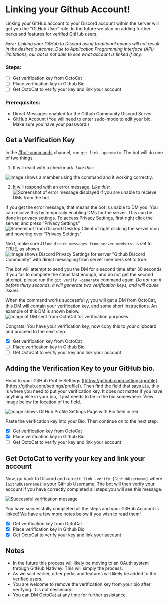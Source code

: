 # Linking your Github Account!

Linking your GitHub account to your Discord account within the server will get you the "GitHub User" role. In the future we plan on adding further perks and features for verified GitHub users.

*`Note:` Linking your GitHub to Discord using traditional means will not result in the desired outcome. Due to Application Programming Interface (API) limitations, our bot is not able to see what account is linked if any.* 

### **Steps:**

 - [ ] Get verification key from OctoCat
 - [ ] Place verification key in Github Bio
 - [ ] Get OctoCat to verify your key and link your account

### Prerequisites:
- Direct Messages enabled for the Github Community Discord Server
- GitHub Account (You will need to enter sudo-mode to edit your bio. Make sure you have your password.)

## Get a Verification Key

In the [#bot-commands](https://discord.com/channels/811436417824718878/826853132600344576) channel, run `git link -generate`. The bot will do one of two things.

 1. It will react with a checkmark. 
 *Like this:*
 
 
 ![Image shows a member using the command and it working correctly.](https://cdn.discordapp.com/attachments/778594651409219615/844595911497089085/Screen_Shot_2021-05-19_at_11.20.45_AM.png)
 
 
 2. It will respond with an error message.
 *Like this:*
![Screenshot of error message displayed if you are unable to recieve DMs from the bot.](https://cdn.discordapp.com/attachments/778594651409219615/844595908431970334/Screen_Shot_2021-05-19_at_11.21.12_AM.png)

If you get the error message, that means the bot is unable to DM you. You can resolve this by temporaily enabling DMs for the server. This can be done in privacy settings. To access Privacy Settings, first right click the server, and press "Privacy Settings" 
![Screenshot from Discord Desktop Client of right clicking the server icon and hovering over "Privacy Settings"](https://cdn.discordapp.com/attachments/778594651409219615/844597242727759933/Screen_Shot_2021-05-19_at_11.27.37_AM.png)

Next, make sure `Allow direct messages from server members.` is set to TRUE, as shown.
![Image shows Discord Privacy Settings for server "Github Discord Community" with direct messaging from server members set to true.](https://cdn.discordapp.com/attachments/778594651409219615/844596687170830406/Screen_Shot_2021-05-19_at_11.25.04_AM.png)

The bot will attempt to send you the DM for a second time after 30 seconds. If you fail to complete the steps fast enough, and do not get the second attempt, please run the ``git verify -generate`` command again. *Do not run it before thirty seconds, it will generate two verification keys, and will cause issues.*

When the command works successfully, you will get a DM from OctoCat, this DM will contain your verification key, and some short instructions. An example of this DM is shown below.
![Image of DM sent from OctoCat for verification purposes.](https://media.discordapp.net/attachments/778594651409219615/844600112684072960/Screen_Shot_2021-05-19_at_11.34.29_AM.png)

Congrats! You have your verification key, now copy this to your clipboard and proceed to the next step.

 - [x] Get verification key from OctoCat
 - [ ] Place verification key in Github Bio
 - [ ] Get OctoCat to verify your key and link your account

## Adding the Verification Key to your GitHub bio.

Head to your GitHub Profile Settings ([https://github.com/settings/profile](https://github.com/settings/profile)). Then find the field that says `Bio`, this is where you need to put your verification key. It does not matter if you have anything else in your bio, it just needs to be in the bio somewhere. View image below for location of the field. 

![Image shows GitHub Profile Settings Page with Bio field in red](https://cdn.discordapp.com/attachments/778594651409219615/844601596150415420/Screen_Shot_2021-05-19_at_11.44.47_AM.png)


Paste the verification key into your Bio. Then continue on to the next step.

 - [x] Get verification key from OctoCat
 - [x] Place verification key in Github Bio
 - [ ] Get OctoCat to verify your key and link your account

## Get OctoCat to verify your key and link your account

Now, go back to Discord and run `git link -verify [GithubUsername]` where `[GithubUsername]` is your GitHub Username. The bot will then verify your account if you have correctly completed all steps you will see this message.

![Successful verification message](https://media.discordapp.net/attachments/778594651409219615/844602907823177758/Screen_Shot_2021-05-19_at_11.50.20_AM.png)

You have successfully completed all the steps and your GitHub Account is linked! We have a few more notes below if you wish to read them!
 - [x] Get verification key from OctoCat
 - [x] Place verification key in Github Bio
 - [x] Get OctoCat to verify your key and link your account

## Notes

- In the future this process will likely be moving to an OAuth system through GitHub Nativley. This will simply the process.
- As we said earlier, other perks and features will likely be added to the verified users.
- You are welcome to remove the verification key from your bio after verifying. It is not nessecary.
- You can DM OctoCat at any time for further assistance.
